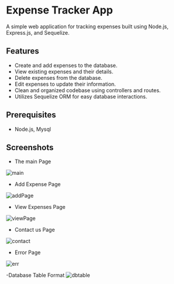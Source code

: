 # Expense Tracker App

A simple web application for tracking expenses built using Node.js, Express.js, and Sequelize.



## Features

- Create and add expenses to the database.
- View existing expenses and their details.
- Delete expenses from the database.
- Edit expenses to update their information.
- Clean and organized codebase using controllers and routes.
- Utilizes Sequelize ORM for easy database interactions.

## Prerequisites

- Node.js, Mysql


## Screenshots

- The main Page

![main](https://github.com/Rohantastic/The_Expense_Tracker/assets/50244302/ae1333ae-43ab-4dee-b012-edd9b08fc424)

- Add Expense Page

![addPage](https://github.com/Rohantastic/The_Expense_Tracker/assets/50244302/e18ab43a-e6e9-4237-9c49-bfc54a73dd15)

- View Expenses Page

![viewPage](https://github.com/Rohantastic/The_Expense_Tracker/assets/50244302/b173d277-57be-4471-9f49-c08006658c2f)


- Contact us Page

![contact](https://github.com/Rohantastic/The_Expense_Tracker/assets/50244302/f5c3e41b-513e-4129-8a5c-3f7cca2338b2)

- Error Page

![err](https://github.com/Rohantastic/The_Expense_Tracker/assets/50244302/ba85ffd9-4ae2-439b-b662-250bc847835d)


-Database Table Format
![dbtable](https://github.com/Rohantastic/The_Expense_Tracker/assets/50244302/9abe5810-0cc4-4703-b14e-71b0eb5cf86c)



